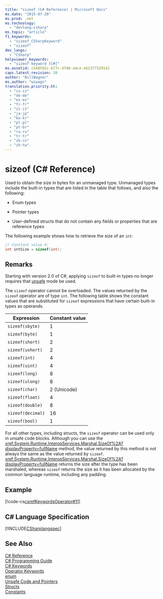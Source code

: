 ```yaml
---
title: "sizeof (C# Reference) | Microsoft Docs"
ms.date: "2015-07-20"
ms.prod: .net
ms.technology: 
  - "devlang-csharp"
ms.topic: "article"
f1_keywords: 
  - "sizeof_CSharpKeyword"
  - "sizeof"
dev_langs: 
  - "CSharp"
helpviewer_keywords: 
  - "sizeof keyword [C#]"
ms.assetid: c548592c-677c-4f40-a4ce-e613f7529141
caps.latest.revision: 20
author: "BillWagner"
ms.author: "wiwagn"
translation.priority.ht: 
  - "cs-cz"
  - "de-de"
  - "es-es"
  - "fr-fr"
  - "it-it"
  - "ja-jp"
  - "ko-kr"
  - "pl-pl"
  - "pt-br"
  - "ru-ru"
  - "tr-tr"
  - "zh-cn"
  - "zh-tw"
---
```

# sizeof (C# Reference)
Used to obtain the size in bytes for an unmanaged type. Unmanaged types include the built-in types that are listed in the table that follows, and also the following:  
  
-   Enum types  
  
-   Pointer types  
  
-   User-defined structs that do not contain any fields or properties that are reference types  
  
 The following example shows how to retrieve the size of an `int`:  
  
```csharp  
// Constant value 4:  
int intSize = sizeof(int);   
```  
  
## Remarks  
 Starting with version 2.0 of C#, applying `sizeof` to built-in types no longer requires that [unsafe](../../../csharp/language-reference/keywords/unsafe.md) mode be used.  
  
 The `sizeof` operator cannot be overloaded. The values returned by the `sizeof` operator are of type `int`. The following table shows the constant values that are substituted for `sizeof` expressions that have certain built-in types as operands.  
  
|Expression|Constant value|  
|----------------|--------------------|  
|`sizeof(sbyte)`|1|  
|`sizeof(byte)`|1|  
|`sizeof(short)`|2|  
|`sizeof(ushort)`|2|  
|`sizeof(int)`|4|  
|`sizeof(uint)`|4|  
|`sizeof(long)`|8|  
|`sizeof(ulong)`|8|  
|`sizeof(char)`|2 (Unicode)|  
|`sizeof(float)`|4|  
|`sizeof(double)`|8|  
|`sizeof(decimal)`|16|  
|`sizeof(bool)`|1|  
  
 For all other types, including structs, the `sizeof` operator can be used only in unsafe code blocks. Although you can use the <xref:System.Runtime.InteropServices.Marshal.SizeOf%2A?displayProperty=fullName> method, the value returned by this method is not always the same as the value returned by `sizeof`. <xref:System.Runtime.InteropServices.Marshal.SizeOf%2A?displayProperty=fullName> returns the size after the type has been marshaled, whereas `sizeof` returns the size as it has been allocated by the common language runtime, including any padding.  
  
## Example  
 [!code-cs[csrefKeywordsOperator#11](../../../csharp/language-reference/keywords/codesnippet/CSharp/sizeof_1.cs)]  
  
## C# Language Specification  
 [!INCLUDE[CSharplangspec](../../../csharp/language-reference/keywords/includes/csharplangspec_md.md)]  
  
## See Also  
 [C# Reference](../../../csharp/language-reference/index.md)   
 [C# Programming Guide](../../../csharp/programming-guide/index.md)   
 [C# Keywords](../../../csharp/language-reference/keywords/index.md)   
 [Operator Keywords](../../../csharp/language-reference/keywords/operator-keywords.md)   
 [enum](../../../csharp/language-reference/keywords/enum.md)   
 [Unsafe Code and Pointers](../../../csharp/programming-guide/unsafe-code-pointers/index.md)   
 [Structs](../../../csharp/programming-guide/classes-and-structs/structs.md)   
 [Constants](../../../csharp/programming-guide/classes-and-structs/constants.md)